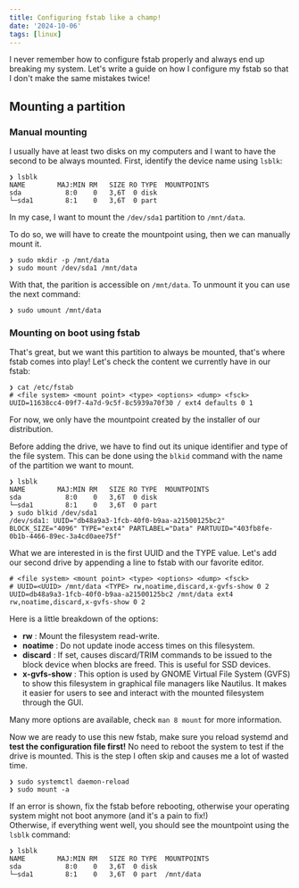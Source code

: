 ```yaml
---
title: Configuring fstab like a champ!
date: '2024-10-06'
tags: [linux]
---
```


I never remember how to configure fstab properly and always end up breaking my system. Let's write a guide on how I configure my fstab so that I don't make the same mistakes twice!

<!-- more -->

## Mounting a partition

### Manual mounting

I usually have at least two disks on my computers and I want to have the second to be always mounted. First, identify the device name using `lsblk`:

```shell
❯ lsblk
NAME        MAJ:MIN RM   SIZE RO TYPE  MOUNTPOINTS
sda           8:0    0   3,6T  0 disk
└─sda1        8:1    0   3,6T  0 part
```

In my case, I want to mount the `/dev/sda1` partition to `/mnt/data`.

To do so, we will have to create the mountpoint using, then we can manually mount it.

```shell
❯ sudo mkdir -p /mnt/data
❯ sudo mount /dev/sda1 /mnt/data
```

With that, the parition is accessible on `/mnt/data`. To unmount it you can use the next command:

```shell
❯ sudo umount /mnt/data
```

### Mounting on boot using fstab

That's great, but we want this partition to always be mounted, that's where fstab comes into play!
Let's check the content we currently have in our fstab:

```shell
❯ cat /etc/fstab
# <file system> <mount point> <type> <options> <dump> <fsck>
UUID=11638cc4-09f7-4a7d-9c5f-8c5939a70f30 / ext4 defaults 0 1
```

For now, we only have the mountpoint created by the installer of our distribution.

Before adding the drive, we have to find out its unique identifier and type of the file system.
This can be done using the `blkid` command with the name of the partition we want to mount.

```shell
❯ lsblk
NAME        MAJ:MIN RM   SIZE RO TYPE  MOUNTPOINTS
sda           8:0    0   3,6T  0 disk
└─sda1        8:1    0   3,6T  0 part
❯ sudo blkid /dev/sda1
/dev/sda1: UUID="db48a9a3-1fcb-40f0-b9aa-a21500125bc2" BLOCK_SIZE="4096" TYPE="ext4" PARTLABEL="Data" PARTUUID="403fb8fe-0b1b-4466-89ec-3a4cd0aee75f"
```

What we are interested in is the first UUID and the TYPE value.
Let's add our second drive by appending a line to fstab with our favorite editor.

```shell
# <file system> <mount point> <type> <options> <dump> <fsck>
# UUID=<UUID> /mnt/data <TYPE> rw,noatime,discard,x-gvfs-show 0 2
UUID=db48a9a3-1fcb-40f0-b9aa-a21500125bc2 /mnt/data ext4 rw,noatime,discard,x-gvfs-show 0 2
```

Here is a little breakdown of the options:

- **rw** : Mount the filesystem read-write.
- **noatime** : Do not update inode access times on this filesystem.
- **discard** : If set, causes discard/TRIM commands to be issued to the block device when blocks are freed. This is useful for SSD devices.
- **x-gvfs-show** : This option is used by GNOME Virtual File System (GVFS) to show this filesystem in graphical file managers like Nautilus. It makes it easier for users to see and interact with the mounted filesystem through the GUI.

Many more options are available, check `man 8 mount` for more information.

Now we are ready to use this new fstab, make sure you reload systemd and **test the configuration file first!** No need to reboot the system to test if the drive is mounted. This is the step I often skip and causes me a lot of wasted time.

```shell
❯ sudo systemctl daemon-reload
❯ sudo mount -a
```

If an error is shown, fix the fstab before rebooting, otherwise your operating system might not boot anymore (and it's a pain to fix!)  
Otherwise, if everything went well, you should see the mountpoint using the `lsblk` command:

```shell
❯ lsblk
NAME        MAJ:MIN RM   SIZE RO TYPE  MOUNTPOINTS
sda           8:0    0   3,6T  0 disk
└─sda1        8:1    0   3,6T  0 part  /mnt/data
```
